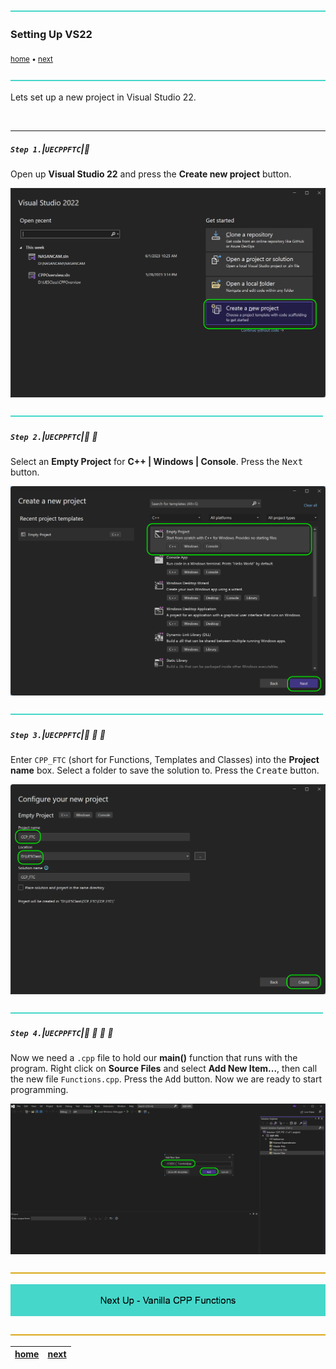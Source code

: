 ![](../images/line3.png)

### Setting Up VS22

<sub>[home](../README.md#user-content-ue5-cpp-functions--templates--classes) • [next](../vanilla-functions/README.md#user-content-vanilla-cpp-functions)</sub>

![](../images/line3.png)

Lets set up a new project in Visual Studio 22.

<br>

---

##### `Step 1.`\|`UECPPFTC`|:small_blue_diamond:

Open up **Visual Studio 22** and press the **Create new project** button.

![create new vs22 project](images/newProject.png)

![](../images/line2.png)

##### `Step 2.`\|`UECPPFTC`|:small_blue_diamond: :small_blue_diamond: 

Select an **Empty Project** for **C++ | Windows | Console**.  Press the <kbd>Next</kbd> button.

![create an empty c++ project](images/emptycppproj.png)

![](../images/line2.png)

##### `Step 3.`\|`UECPPFTC`|:small_blue_diamond: :small_blue_diamond: :small_blue_diamond:

Enter `CPP_FTC` (short for Functions, Templates and Classes) into the **Project name** box.  Select a folder to save the solution to.  Press the <kbd>Create</kbd> button.

![name project CPP_FTC then press create](images/configureProject.png)

![](../images/line2.png)

##### `Step 4.`\|`UECPPFTC`|:small_blue_diamond: :small_blue_diamond: :small_blue_diamond: :small_blue_diamond:

Now we need a `.cpp` file to hold our **main()** function that runs with the program.  Right click on **Source Files** and select **Add New Item...**, then call the new file `Functions.cpp`.  Press the <kbd>Add</kbd> button.  Now we are ready to start programming.

![add Functions.cpp file](images/addNewCPPFile.png)

![](../images/line.png)

<!-- <img src="https://via.placeholder.com/1000x100/45D7CA/000000/?text=Next Up - Vanilla CPP Functions"> -->

![next up - ](images/banner.png)

![](../images/line.png)

| [home](../README.md#user-content-ue5-cpp-functions--templates--classes) | [next](../vanilla-functions/README.md#user-content-vanilla-cpp-functions)|
|---|---| 
